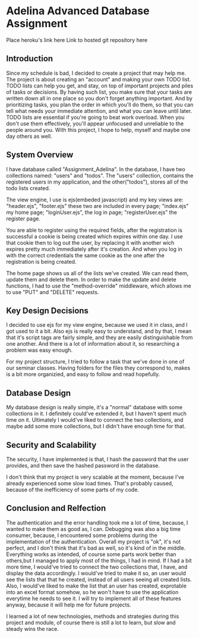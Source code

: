 # Adelina Advanced Database Assignment

Place heroku's link here
Link to hosted git repository here

## Introduction

Since my schedule is bad, I decided to create a project that may help me.
The project is about creating an "account" and making your own TODO list.
TODO lists can help you get, and stay, on top of important projects and piles of tasks or decisions.
By having such list, you make sure that your tasks are written down all in one place so you don't forget anything important. And by prioritizing tasks, you plan the order in which you'll do them, so that you can tell what needs your immediate attention, and what you can leave until later.
TODO lists are essential if you're going to beat work overload. When you don't use them effectively, you'll appear unfocused and unreliable to the people around you.
With this project, I hope to help, myself and maybe one day others as well.

## System Overview

I have database called "Assignment_Adelina".
In the database, I have two collections named: "users" and "todos".
The "users" collection, contains the registered users in my application, and the other("todos"), stores all of the todo lists created.

The view engine, I use is ejs(embeded javascript) and my key views are: "header.ejs", "footer.ejs" these two are included in every page; "index.ejs" my home page; "loginUser.ejs", the log in page; "registerUser.ejs" the register page.

You are able to register using the required fields, after the registration is successful a cookie is being created which expires within one day.
I use that cookie then to log out the user, by replacing it with another wich expires pretty much immediately after it's creation.
And when you log in with the correct credentials the same cookie as the one after the registration is being created.

The home page shows us all of the lists we've created.
We can read them, update them and delete them.
In order to make the update and delete functions, I had to use the "method-override" middleware, which allows me to use "PUT" and "DELETE" requests.

## Key Design Decisions

I decided to use ejs for my view engine, because we used it in class, and I got used to it a bit.
Also ejs is really easy to understand, and by that, I mean that it's script tags are fairly simple, and they are easily distinguishable from one another.
And there is a lot of information about it, so researching a problem was easy enough.

For my project structure, I tried to follow a task that we've done in one of our seminar classes.
Having folders for the files they correspond to, makes is a bit more organizied, and easy to follow and read hopefully.

## Database Design

My database design is really simple, it's a "normal" database with some collections in it.
I definitely could've extended it, but I haven't spent much time on it.
Ultimately I would've liked to connect the two collections, and maybe add some more collections, but I didn't have enough time for that.

## Security and Scalability

The security, I have implemented is that, I hash the password that the user provides, and then save the hashed password in the database.

I don't think that my project is very scalable at the moment, because I've already experienced some slow load times.
That's probably caused, because of the inefficiency of some parts of my code.

## Conclusion and Relfection

The authentication and the error handling took me a lot of time, because, I wanted to make them as good as, I can.
Debugging was also a big time consumer, because, I encountered some problems during the implementation of the authentication.
Overall my project is "ok", it's not perfect, and I don't think that it's bad as well, so it's kind of in the middle.
Everything works as intended, of course some parts work better than others,but I managed to apply most of the things, I had in mind.
If I had a bit more time, I would've tried to connect the two collections that, I have, and display the data accordingly.
I would've tried to make it so, an user would see the lists that that he created, instead of all users seeing all created lists.
Also, I would've liked to make the list that an user has created, exprotable into an excel format somehow, so he won't have to use the application everytime he needs to see it.
I will try to implement all of these features anyway, because it will help me for future projects.

I learned a lot of new technologies, methods and strategies during this project and module, of course there is still a lot to learn, but slow and steady wins the race.
